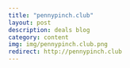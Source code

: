 ```yaml
---
title: "pennypinch.club"
layout: post
description: deals blog
category: content
img: img/pennypinch.club.png
redirect: http://pennypinch.club
---
```


